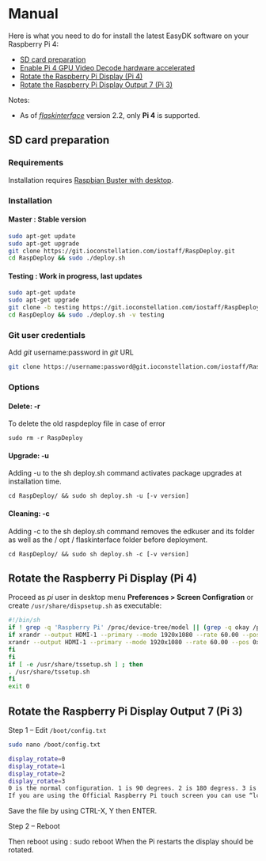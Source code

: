 # Manual

Here is what you need to do for install the latest EasyDK software on your Raspberry Pi 4:

* [SD card preparation](#sd-card-preparation)
* [Enable Pi 4 GPU Video Decode hardware accelerated](docs/CHROMIUM_GPU.md)
* [Rotate the Raspberry Pi Display (Pi 4)](#rotate-the-raspberry-pi-display-pi-4)
* [Rotate the Raspberry Pi Display Output 7 (Pi 3)](#rotate-the-raspberry-pi-display-output-7-pi-3)


Notes:
* As of *[flaskinterface](https://git.ioconstellation.com/iostaff/flaskinterface)* version 2.2, only **Pi 4** is supported.

 
## SD card preparation

### Requirements

Installation requires [Raspbian Buster with desktop](https://www.raspberrypi.org/downloads/raspbian/).

### Installation

#### Master : Stable version

```bash
sudo apt-get update
sudo apt-get upgrade
git clone https://git.ioconstellation.com/iostaff/RaspDeploy.git
cd RaspDeploy && sudo ./deploy.sh
```
 
#### Testing : Work in progress, last updates

```bash
sudo apt-get update
sudo apt-get upgrade
git clone -b testing https://git.ioconstellation.com/iostaff/RaspDeploy.git
cd RaspDeploy && sudo ./deploy.sh -v testing
```

### Git user credentials
Add *git* username:password in *git* URL
```bash
git clone https://username:password@git.ioconstellation.com/iostaff/RaspDeploy.git
```

### Options

#### Delete: -r
To delete the old raspdeploy file in case of error

`sudo rm -r RaspDeploy`

#### Upgrade: -u
Adding -u to the sh deploy.sh command activates package upgrades at installation time.

`cd RaspDeploy/ && sudo sh deploy.sh -u [-v version]`

#### Cleaning: -c
Adding -c to the sh deploy.sh command removes the edkuser and its folder as well as the / opt / flaskinterface folder before deployment.

`cd RaspDeploy/ && sudo sh deploy.sh -c [-v version]`

## Rotate the Raspberry Pi Display (Pi 4)

Proceed as *pi* user in desktop menu **Preferences > Screen Configration** or create `/usr/share/dispsetup.sh` as executable:

```bash
#!/bin/sh
if ! grep -q 'Raspberry Pi' /proc/device-tree/model || (grep -q okay /proc/device-tree/soc/v3d@7ec00000/status 2> /dev/null || grep -q okay /proc/device-tree/soc/firmwarekms@7e600000/status 2> /dev/null || grep -q okay /proc/device-tree/v3dbus/v3d@7ec04000/status 2> /dev/null) ; then
if xrandr --output HDMI-1 --primary --mode 1920x1080 --rate 60.00 --pos 0x0 --rotate right --dryrun ; then
xrandr --output HDMI-1 --primary --mode 1920x1080 --rate 60.00 --pos 0x0 --rotate right
fi
fi
if [ -e /usr/share/tssetup.sh ] ; then
. /usr/share/tssetup.sh
fi
exit 0

```


## Rotate the Raspberry Pi Display Output 7 (Pi 3)

Step 1 – Edit `/boot/config.txt`

```bash
sudo nano /boot/config.txt

display_rotate=0
display_rotate=1
display_rotate=2
display_rotate=3
0 is the normal configuration. 1 is 90 degrees. 2 is 180 degress. 3 is 270 degrees.
If you are using the Official Raspberry Pi touch screen you can use “lcd_rotate” rather than “display_rotate”.
```


Save the file by using CTRL-X, Y then ENTER.

Step 2 – Reboot

Then reboot using : sudo reboot When the Pi restarts the display should be rotated.
